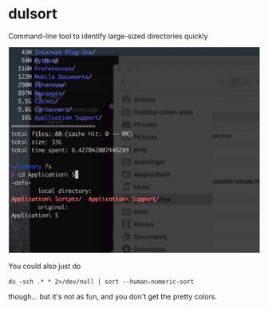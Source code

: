# dulsort
Command-line tool to identify large-sized directories quickly

![Dulsort Demo Usage Video](dulsort-demo.gif)

You could also just do

    du -sch .* * 2>/dev/null | sort --human-numeric-sort

though... but it's not as fun, and you don't get the pretty colors.
